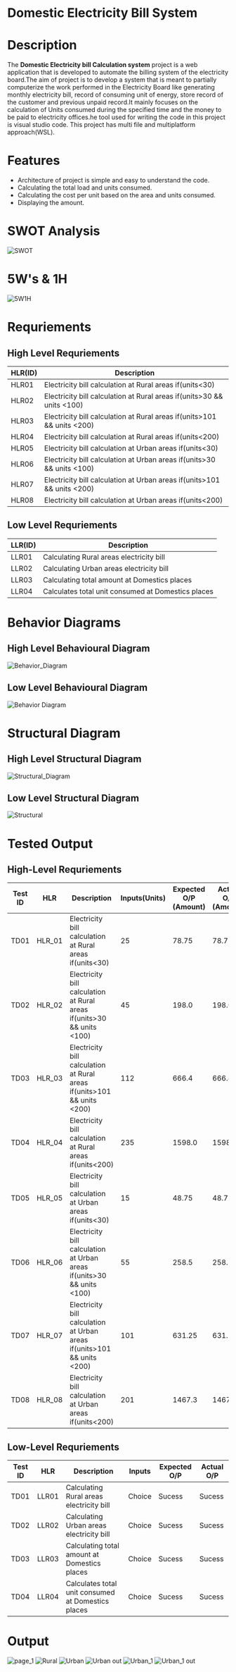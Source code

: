 # Domestic Electricity Bill System



# Description

   The **Domestic Electricity bill Calculation system** project  is a web application that is developed to automate the billing system of the electricity board.The aim of project is to develop a system that is meant to partially computerize the work performed in the Electricity Board like generating monthly electricity bill, record of consuming unit of energy, store record of the customer and previous unpaid record.It mainly focuses on the calculation of Units consumed during the specified time and the money to be paid to electricity offices.he tool used for writing the code in this project is visual studio code. This project has multi file and multiplatform approach(WSL).
 


# Features
  - Architecture of project is simple and easy to understand the code.
  - Calculating the total load and units consumed.
  - Calculating the cost per unit based on the area and units consumed.
  - Displaying the amount.

# SWOT Analysis
  
  ![SWOT](https://user-images.githubusercontent.com/82401251/152957947-c810e254-23c1-456f-ad05-bb5f5b93df44.png)


# 5W's & 1H
 
   ![5W1H](https://user-images.githubusercontent.com/82401251/153540939-cbe7fcc7-05d6-4907-9f4c-aa42e90275a0.jpg)



# Requriements
  
## **High Level Requriements**
 
|HLR(ID)|Description|
--- | --- | 
|HLR01| Electricity bill calculation at Rural areas if(units<30)|
|HLR02| Electricity bill calculation at Rural areas if(units>30 && units <100)|
|HLR03| Electricity bill calculation at Rural areas if(units>101 && units <200)|
|HLR04| Electricity bill calculation at Rural areas if(units<200)|	
|HLR05| Electricity bill calculation at Urban areas if(units<30)|
|HLR06| Electricity bill calculation at Urban areas if(units>30 && units <100)|
|HLR07| Electricity bill calculation at Urban areas if(units>101 && units <200)|
|HLR08 |Electricity bill calculation at Urban areas if(units<200)|

## **Low Level Requriements**
   
|LLR(ID)|Description|
--- | --- | 
|LLR01|	Calculating Rural areas electricity bill|
|LLR02|	Calculating Urban areas electricity bill|	
|LLR03|	Calculating total amount at Domestics places|
|LLR04| Calculates total unit consumed at Domestics places|
  

# **Behavior Diagrams**


## **High Level Behavioural Diagram**

![Behavior_Diagram](https://user-images.githubusercontent.com/82401251/152674174-a4aa0208-4849-442a-bad9-49239e5f89c9.jpg)


## **Low Level Behavioural Diagram**

![Behavior Diagram](https://user-images.githubusercontent.com/82401251/152932754-1ff90616-8002-4c86-bf81-6a85f4682957.jpg)


# **Structural Diagram**

## **High Level Structural Diagram**

![Structural_Diagram](https://user-images.githubusercontent.com/82401251/152674189-008cc41d-f0cf-4b90-a2a5-e715aaadc6a6.jpg)


## **Low Level Structural Diagram**

![Structural](https://user-images.githubusercontent.com/82401251/152933073-3ad005ef-ad1d-470b-b270-ff75a9dd5c3b.png)


# **Tested Output**

  ## High-Level Requriements

|Test ID| HLR | Description| Inputs(Units)|Expected O/P (Amount)| Actual O/P (Amount)|
--- | --- | --- | --- | --- | --- |
|TD01|HLR_01|Electricity bill calculation at Rural areas if(units<30)|   25|  78.75| 78.75|
|TD02|HLR_02|Electricity bill calculation at Rural areas if(units>30 && units <100)|   45|  198.0|  198.0|
|TD03|HLR_03|Electricity bill calculation at Rural areas if(units>101 && units <200)|  112|  666.4| 666.4|
|TD04|HLR_04|Electricity bill calculation at Rural areas if(units<200)|   235|  1598.0|  1598.0|
|TD05|HLR_05|Electricity bill calculation at Urban areas if(units<30)|   15|   48.75|   48.75|
|TD06|HLR_06|Electricity bill calculation at Urban areas if(units>30 && units <100)|   55|  258.5| 258.5|
|TD07|HLR_07|Electricity bill calculation at Urban areas if(units>101 && units <200)|   101|   631.25|   631.25|
|TD08|HLR_08|Electricity bill calculation at Urban areas if(units<200)|   201|   1467.3| 1467.3|

## Low-Level Requriements

|Test ID| HLR | Description| Inputs|Expected O/P | Actual O/P|
--- | --- | --- | --- | --- | --- |
|TD01|LLR01|Calculating Rural areas electricity bill|Choice|Sucess|Sucess|
|TD02|LLR02|Calculating Urban areas electricity bill|Choice|Sucess|Sucess|
|TD03|LLR03|Calculating total amount at Domestics places|Choice|Sucess|Sucess|
|TD04|LLR04|Calculates total unit consumed at Domestics places|Choice|Sucess|Sucess|
  

# **Output**


![page_1](https://user-images.githubusercontent.com/82401251/153375150-1977183d-ea16-45cd-bc4e-035bf5966c99.png)
![Rural](https://user-images.githubusercontent.com/82401251/153375123-c185c24c-e406-4709-8b12-30f3417627d3.png)
![Urban](https://user-images.githubusercontent.com/82401251/153375205-8b0078f2-0176-4d31-afcb-d035d3d657cb.png)
![Urban out](https://user-images.githubusercontent.com/82401251/153375235-53765530-21c0-43c4-ab24-abd32f13582c.png)
![Urban_1](https://user-images.githubusercontent.com/82401251/153375267-2e721f89-8904-48aa-afb4-865ea009a39a.png)
![Urban_1 out](https://user-images.githubusercontent.com/82401251/153375298-3ae94b74-f5c3-4799-8f63-8d4682d4392d.png)

